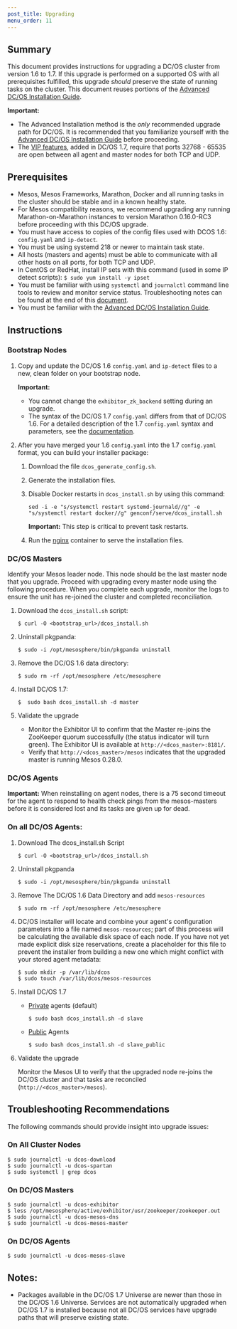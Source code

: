 ```yaml
---
post_title: Upgrading
menu_order: 11
---
```


## Summary

This document provides instructions for upgrading a DC/OS cluster from version 1.6 to 1.7. If this upgrade is performed on a supported OS with all prerequisites fulfilled, this upgrade _should_ preserve the state of running tasks on the cluster.  This document reuses portions of the [Advanced DC/OS Installation Guide][advanced-install].

**Important:**

- The Advanced Installation method is the _only_ recommended upgrade path for DC/OS. It is recommended that you familiarize yourself with the [Advanced DC/OS Installation Guide][advanced-install] before proceeding.
- The [VIP features](/docs/1.7/usage/service-discovery/virtual-ip-addresses/), added in DC/OS 1.7, require that ports 32768 - 65535 are open between all agent and master nodes for both TCP and UDP.

## Prerequisites

- Mesos, Mesos Frameworks, Marathon, Docker and all running tasks in the cluster should be stable and in a known healthy state.
- For Mesos compatibility reasons, we recommend upgrading any running Marathon-on-Marathon instances to version Marathon 0.16.0-RC3 before proceeding with this DC/OS upgrade.
- You must have access to copies of the config files used with DCOS 1.6: `config.yaml` and `ip-detect`.
- You must be using systemd 218 or newer to maintain task state.
- All hosts (masters and agents) must be able to communicate with all other hosts on all ports, for both TCP and UDP.
- In CentOS or RedHat, install IP sets with this command (used in some IP detect scripts): `$ sudo yum install -y ipset`
- You must be familiar with using `systemctl` and `journalctl` command line tools to review and monitor service status. Troubleshooting notes can be found at the end of this [document](#troubleshooting).
- You must be familiar with the [Advanced DC/OS Installation Guide][advanced-install].

## Instructions

### Bootstrap Nodes

1.  Copy and update the DC/OS 1.6 `config.yaml` and `ip-detect` files to a new, clean folder on your bootstrap node.

    **Important:**

    *  You cannot change the `exhibitor_zk_backend` setting during an upgrade.
    *  The syntax of the DC/OS 1.7 `config.yaml` differs from that of DC/OS 1.6. For a detailed description of the 1.7 `config.yaml` syntax and parameters, see the [documentation](/docs/1.7/administration/installing/custom/configuration-parameters/).

1.  After you have merged your 1.6 `config.yaml` into the 1.7 `config.yaml` format, you can build your installer package:

    1.  Download the file `dcos_generate_config.sh`.
    1.  Generate the installation files.
    1.  Disable Docker restarts in `dcos_install.sh` by using this command:

        ```
        sed -i -e "s/systemctl restart systemd-journald//g" -e "s/systemctl restart docker//g" genconf/serve/dcos_install.sh
        ```

        **Important:** This step is critical to prevent task restarts.

    1.  Run the [nginx][advanced-install] container to serve the installation files.

### DC/OS Masters

Identify your Mesos leader node. This node should be the last master node that you upgrade. Proceed with upgrading every master node using the following procedure. When you complete each upgrade, monitor the logs to ensure the unit has re-joined the cluster and completed reconciliation.

1.  Download the `dcos_install.sh` script:

    ```
    $ curl -O <bootstrap_url>/dcos_install.sh
    ```

1.  Uninstall pkgpanda:

    ```
    $ sudo -i /opt/mesosphere/bin/pkgpanda uninstall
    ```

1.  Remove the DC/OS 1.6 data directory:

    ```
    $ sudo rm -rf /opt/mesosphere /etc/mesosphere
    ```

1. Install DC/OS 1.7:

    ```
    $  sudo bash dcos_install.sh -d master
    ```

1.  Validate the upgrade

    - Monitor the Exhibitor UI to confirm that the Master re-joins the ZooKeeper quorum successfully (the status indicator will turn green).  The Exhibitor UI is available at `http://<dcos_master>:8181/`.
    - Verify that `http://<dcos_master>/mesos` indicates that the upgraded master is running Mesos 0.28.0.

### DC/OS Agents

**Important:** When reinstalling on agent nodes, there is a 75 second timeout for the agent to respond to health check pings from the mesos-masters before it is considered lost and its tasks are given up for dead.

### On all DC/OS Agents:

1.  Download The dcos_install.sh Script

    ```
    $ curl -O <bootstrap_url>/dcos_install.sh
    ```

1.  Uninstall pkgpanda

    ```
    $ sudo -i /opt/mesosphere/bin/pkgpanda uninstall
    ```

1.  Remove The DC/OS 1.6 Data Directory and add `mesos-resources`

    ```
    $ sudo rm -rf /opt/mesosphere /etc/mesosphere
    ```

1.  DC/OS installer will locate and combine your agent's configuration parameters into a file named `mesos-resources`; part of this process will be calculating the available disk space of each node. If you have not yet made explicit disk size reservations, create a placeholder for this file to prevent the installer from building a new one which might conflict with your stored agent metadata:

    ```
    $ sudo mkdir -p /var/lib/dcos
    $ sudo touch /var/lib/dcos/mesos-resources
    ```

1.  Install DC/OS 1.7

    -  [Private](/docs/1.7/overview/concepts/#private) agents (default)

       ```
       $ sudo bash dcos_install.sh -d slave
       ```

    -  [Public](/docs/1.7/overview/concepts/#public) Agents

       ```
       $ sudo bash dcos_install.sh -d slave_public
       ```

1.  Validate the upgrade

    Monitor the Mesos UI to verify that the upgraded node re-joins the DC/OS cluster and that tasks are reconciled (`http://<dcos_master>/mesos`).

## <a name="troubleshooting"></a>Troubleshooting Recommendations

The following commands should provide insight into upgrade issues:

### On All Cluster Nodes

```
$ sudo journalctl -u dcos-download
$ sudo journalctl -u dcos-spartan
$ sudo systemctl | grep dcos
```

### On DC/OS Masters

```
$ sudo journalctl -u dcos-exhibitor
$ less /opt/mesosphere/active/exhibitor/usr/zookeeper/zookeeper.out
$ sudo journalctl -u dcos-mesos-dns
$ sudo journalctl -u dcos-mesos-master
```

### On DC/OS Agents

```
$ sudo journalctl -u dcos-mesos-slave
```

## Notes:

- Packages available in the DC/OS 1.7 Universe are newer than those in the DC/OS 1.6 Universe. Services are not automatically upgraded when  DC/OS 1.7 is installed because not all DC/OS services have upgrade paths that will preserve existing state.

[advanced-install]: /docs/1.7/administration/installing/custom/advanced/
